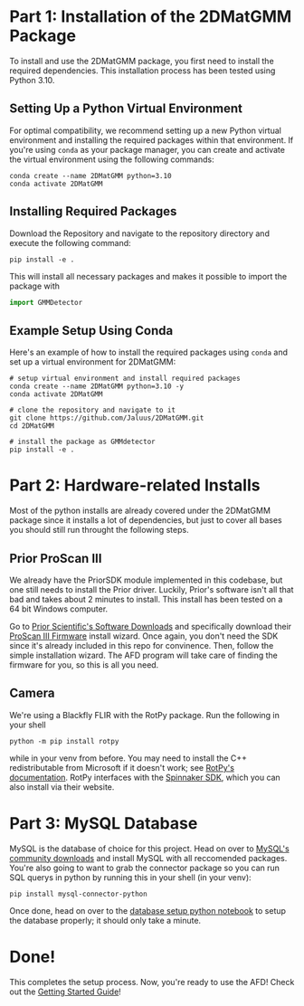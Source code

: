 # Part 1: Installation of the 2DMatGMM Package

To install and use the 2DMatGMM package, you first need to install the required dependencies. This installation process has been tested using Python 3.10.

## Setting Up a Python Virtual Environment

For optimal compatibility, we recommend setting up a new Python virtual environment and installing the required packages within that environment. If you're using `conda` as your package manager, you can create and activate the virtual environment using the following commands:

```shell
conda create --name 2DMatGMM python=3.10
conda activate 2DMatGMM
```

## Installing Required Packages

Download the Repository and navigate to the repository directory and execute the following command:

```shell
pip install -e .
```

This will install all necessary packages and makes it possible to import the package with

```python
import GMMDetector
```


## Example Setup Using Conda

Here's an example of how to install the required packages using `conda` and set up a virtual environment for 2DMatGMM:

```shell
# setup virtual environment and install required packages
conda create --name 2DMatGMM python=3.10 -y
conda activate 2DMatGMM

# clone the repository and navigate to it
git clone https://github.com/Jaluus/2DMatGMM.git
cd 2DMatGMM

# install the package as GMMdetector
pip install -e .
```
# Part 2: Hardware-related Installs

Most of the python installs are already covered under the 2DMatGMM package since it installs a lot of dependencies, but just to cover all bases you should still run throught the following steps.

## Prior ProScan III

We already have the PriorSDK module implemented in this codebase, but one still needs to install the Prior driver. Luckily, Prior's software isn't all that bad and takes about 2 minutes to install. This install has been tested on a 64 bit Windows computer.

Go to [Prior Scientific's Software Downloads](https://www.prior.com/download-category/software) and specifically download their [ProScan III Firmware](https://www.prior.com/wp-content/themes/prior-scientific/download.php?file=512) install wizard. Once again, you don't need the SDK since it's already included in this repo for convinence. Then, follow the simple installation wizard. The AFD program will take care of finding the firmware for you, so this is all you need.

## Camera

We're using a Blackfly FLIR with the RotPy package. Run the following in your shell
```shell
python -m pip install rotpy
```
while in your venv from before. You may need to install the C++ redistributable from Microsoft if it doesn't work; see [RotPy's documentation](https://matham.github.io/rotpy/README.html). RotPy interfaces with the [Spinnaker SDK](https://www.flir.com/support-center/iis/machine-vision/downloads/spinnaker-sdk-download/spinnaker-sdk--download-files/#anchor1), which you can also install via their website.

# Part 3: MySQL Database

MySQL is the database of choice for this project. Head on over to [MySQL's community downloads](https://dev.mysql.com/downloads/installer/) and install MySQL with all reccomended packages. You're also going to want to grab the connector package so you can run SQL querys in python by running this in your shell (in your venv):

```shell
pip install mysql-connector-python
```

Once done, head on over to the [database setup python notebook](./DBSETUP.ipynb) to setup the database properly; it should only take a minute.

# Done!

This completes the setup process. Now, you're ready to use the AFD!
Check out the [Getting Started Guide](./GETTING_STARTED.md)!